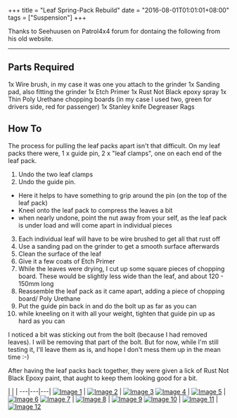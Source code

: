 +++
title = "Leaf Spring-Pack Rebuild"
date = "2016-08-01T01:01:01+08:00"
tags = ["Suspension"]
+++

Thanks to Seehuusen on Patrol4x4 forum for dontaing the following from his old website.

* * *

## Parts Required

1x Wire brush, in my case it was one you attach to the grinder
1x Sanding pad, also fitting the grinder
1x Etch Primer
1x Rust Not Black epoxy spray
1x Thin Poly Urethane chopping boards (in my case I used two, green for drivers side, red for passenger)
1x Stanley knife
Degreaser
Rags

## How To

The process for pulling the leaf packs apart isn't that difficult. On my leaf packs there were, 1 x guide pin, 2 x "leaf clamps", one on each end of the leaf pack.

1.  Undo the two leaf clamps
2.  Undo the guide pin.
 *   Here it helps to have something to grip around the pin (on the top of the leaf pack)
 *   Kneel onto the leaf pack to compress the leaves a bit
 *   when nearly undone, point the nut away from your self, as the leaf pack is under load and will come apart in individual pieces
3.  Each individual leaf will have to be wire brushed to get all that rust off
4.  Use a sanding pad on the grinder to get a smooth surface afterwards
5.  Clean the surface of the leaf
6.  Give it a few coats of Etch Primer
7.  While the leaves were drying, I cut up some square pieces of chopping board. These would be slightly less wide than the leaf, and about 120 - 150mm long
8.  Reassemble the leaf pack as it came apart, adding a piece of chopping board/ Poly Urethane
9.  Put the guide pin back in and do the bolt up as far as you can
10.  while kneeling on it with all your weight, tighten that guide pin up as hard as you can

I noticed a bit was sticking out from the bolt (because I had removed leaves). I will be removing that part of the bolt. But for now, while I'm still testing it, I'll leave them as is, and hope I don't mess them up in the mean time :-)

After having the leaf packs back together, they were given a lick of Rust Not Black Epoxy paint, that aught to keep them looking good for a bit.

   |   |   |
---|---|---|
[![Image 1][Image: 01]][Image: 01] | [![Image 2][Image: 02]][Image: 02] | [![Image 3][Image: 03]][Image: 03]
[![Image 4][Image: 04]][Image: 04] | [![Image 5][Image: 05]][Image: 05] | [![Image 6][Image: 06]][Image: 06]
[![Image 7][Image: 07]][Image: 07] | [![Image 8][Image: 08]][Image: 08] | [![Image 9][Image: 09]][Image: 09]
[![Image 10][Image: 10]][Image: 10] | [![Image 11][Image: 11]][Image: 11] | [![Image 12][Image: 12]][Image: 12]

[Image: 01]: /wiki/suspension/leaf-spring-rebuild/leaf-rebuild-01.jpg
[Image: 02]: /wiki/suspension/leaf-spring-rebuild/leaf-rebuild-02.jpg
[Image: 03]: /wiki/suspension/leaf-spring-rebuild/leaf-rebuild-03.jpg
[Image: 04]: /wiki/suspension/leaf-spring-rebuild/leaf-rebuild-04.jpg
[Image: 05]: /wiki/suspension/leaf-spring-rebuild/leaf-rebuild-05.jpg
[Image: 06]: /wiki/suspension/leaf-spring-rebuild/leaf-rebuild-06.jpg
[Image: 07]: /wiki/suspension/leaf-spring-rebuild/leaf-rebuild-07.jpg
[Image: 08]: /wiki/suspension/leaf-spring-rebuild/leaf-rebuild-08.jpg
[Image: 09]: /wiki/suspension/leaf-spring-rebuild/leaf-rebuild-09.jpg
[Image: 10]: /wiki/suspension/leaf-spring-rebuild/leaf-rebuild-10.jpg
[Image: 11]: /wiki/suspension/leaf-spring-rebuild/leaf-rebuild-11.jpg
[Image: 12]: /wiki/suspension/leaf-spring-rebuild/leaf-rebuild-12.jpg

